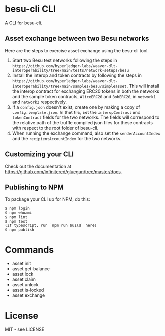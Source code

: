 # besu-cli CLI

A CLI for besu-cli.

## Asset exchange between two Besu networks
Here are the steps to exercise asset exchange using the besu-cli tool.

1) Start two Besu test networks following the steps in `https://github.com/hyperledger-labs/weaver-dlt-interoperability/tree/main/tests/network-setups/besu`
2) Install the interop and token contracts by following the steps in `https://github.com/hyperledger-labs/weaver-dlt-interoperability/tree/main/samples/besu/simpleasset`. This will install the interop contract for exchanging ERC20 tokens in both the networks and the sample token contracts, `AliceERC20` and `BobERC20`, in `network1` and `network2` respectively.
3) If a `config.json` doesn't exist, create one by making a copy of `config.template.json`. In that file, set the `interopContract` and `tokenContract` fields for the two networks. The fields will correspond to the relative path of the truffle compiled json files for these contracts with respect to the root folder of besu-cli.
4) When running the exchange command, also set the `senderAccountIndex` and the `recipientAccountIndex` for the two networks.

## Customizing your CLI

Check out the documentation at https://github.com/infinitered/gluegun/tree/master/docs.

## Publishing to NPM

To package your CLI up for NPM, do this:

```shell
$ npm login
$ npm whoami
$ npm lint
$ npm test
(if typescript, run `npm run build` here)
$ npm publish
```

# Commands
- asset init
- asset get-balance
- asset lock
- asset claim
- asset unlock
- asset is-locked
- asset exchange


# License

MIT - see LICENSE

